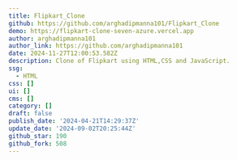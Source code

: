 ```yaml
---
title: Flipkart_Clone
github: https://github.com/arghadipmanna101/Flipkart_Clone
demo: https://flipkart-clone-seven-azure.vercel.app
author: arghadipmanna101
author_link: https://github.com/arghadipmanna101
date: 2024-11-27T12:00:53.582Z
description: Clone of Flipkart using HTML,CSS and JavaScript.
ssg:
  - HTML
css: []
ui: []
cms: []
category: []
draft: false
publish_date: '2024-04-21T14:29:37Z'
update_date: '2024-09-02T20:25:44Z'
github_star: 190
github_fork: 508
---
```

